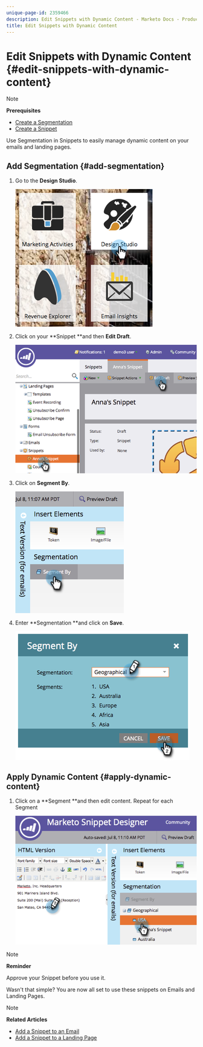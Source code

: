 ```yaml
---
unique-page-id: 2359466
description: Edit Snippets with Dynamic Content - Marketo Docs - Product Documentation
title: Edit Snippets with Dynamic Content
---
```


# Edit Snippets with Dynamic Content {#edit-snippets-with-dynamic-content}

>[!NOTE]
>
>**Prerequisites**
>
>* [Create a Segmentation](../../../../product-docs/personalization/segmentation-and-snippets/segmentation/create-a-segmentation.md)
>* [Create a Snippet](create-a-snippet.md)
>

Use Segmentation in Snippets to easily manage dynamic content on your emails and landing pages.

## Add Segmentation {#add-segmentation}

1. Go to the **Design Studio**.

   ![](assets/designstudio-1.png)

1. Click on your **Snippet **and then **Edit Draft**.

   ![](assets/image2014-9-16-8-3a59-3a14.png)

1. Click on **Segment By**.

   ![](assets/image2014-9-16-8-3a59-3a27.png)

1. Enter **Segmentation **and click on **Save**.

   ![](assets/image2014-9-16-8-3a59-3a42.png)

## Apply Dynamic Content {#apply-dynamic-content}

1. Click on a **Segment **and then edit content. Repeat for each Segment

   ![](assets/image2014-9-16-8-3a59-3a59.png)

>[!NOTE]
>
>**Reminder**
>
>Approve your Snippet before you use it.

Wasn't that simple? You are now all set to use these snippets on Emails and Landing Pages. 

>[!NOTE]
>
>**Related Articles**
>
>* [Add a Snippet to an Email](../../../../product-docs/email-marketing/general/functions-in-the-editor/add-a-snippet-to-an-email.md)
>* [Add a Snippet to a Landing Page](../../../../product-docs/demand-generation/landing-pages/personalizing-landing-pages/add-a-snippet-to-a-landing-page.md)
>

